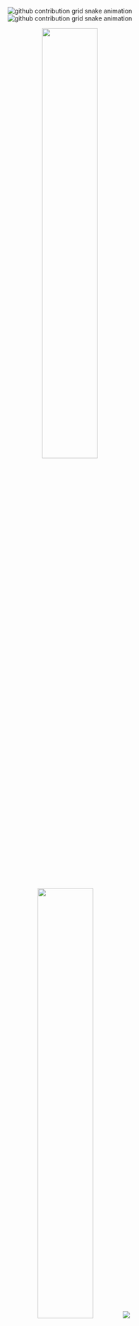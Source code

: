 
<div align="center">

![github contribution grid snake animation](https://raw.githubusercontent.com/salman0ansari/salman0ansari/output/github-contribution-grid-snake-dark.svg#gh-dark-mode-only)![github contribution grid snake animation](https://raw.githubusercontent.com/salman0ansari/salman0ansari/output/github-contribution-grid-snake.svg#gh-light-mode-only)

  <img height="50%" width="auto" src ="https://github-readme-stats.vercel.app/api?username=salman0ansari&show_icons=true&count_private=true&theme=darcula&hide_border=true&hide=issues,contribs&bg_color=00000000">
  <img height="50%" width="auto" src ="https://github-readme-stats.vercel.app/api/top-langs/?username=salman0ansari&layout=compact&hide_border=true&theme=darcula&bg_color=00000000&langs_count=6&hide=jupyter%20notebook,tex,css,php">
  <img src ="https://github-readme-streak-stats.herokuapp.com?user=salman0ansari&theme=darcula&hide_border=true&background=FFFFFF00">
  <br>
  <br>
  <img src="https://komarev.com/ghpvc/?username=salman0ansari&style=for-the-badge&color=orange">
</div>

